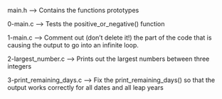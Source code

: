 main.h --> Contains the functions prototypes

0-main.c --> Tests the positive_or_negative() function

1-main.c --> Comment out (don’t delete it!) the part of the code that is causing the output to go into an infinite loop.

2-largest_number.c --> Prints out the largest numbers between three integers

3-print_remaining_days.c --> Fix the print_remaining_days() so that the output works correctly for all dates and all leap years

